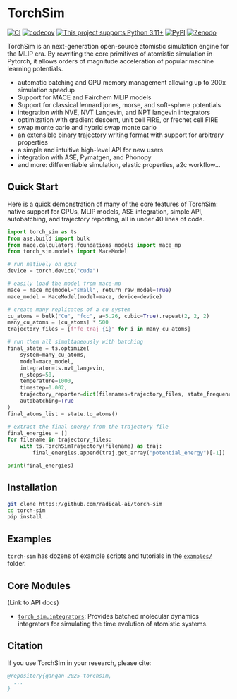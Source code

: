 # TorchSim

[![CI](https://github.com/radical-ai/torch-sim/actions/workflows/test.yml/badge.svg)](https://github.com/radical-ai/torch-sim/actions/workflows/test.yml)
[![codecov](https://codecov.io/gh/radical-ai/torch-sim/branch/main/graph/badge.svg)](https://codecov.io/gh/radical-ai/torch-sim)
[![This project supports Python 3.11+](https://img.shields.io/badge/Python-3.11+-blue.svg?logo=python&logoColor=white)](https://python.org/downloads)
[![PyPI](https://img.shields.io/pypi/v/torch-sim?logo=pypi&logoColor=white)](https://pypi.org/project/torch-sim)
[![Zenodo](https://img.shields.io/badge/DOI-TODO-blue?logo=Zenodo&logoColor=white)](https://zenodo.org/records/TODO)

<!-- help docs find start of prose in readme, DO NOT REMOVE -->
TorchSim is an next-generation open-source atomistic simulation engine for the MLIP era. By rewriting the core primitives of atomistic simulation in Pytorch, it allows orders of magnitude acceleration of popular machine learning potentials.

* automatic batching and GPU memory management allowing up to 200x simulation speedup
* Support for MACE and Fairchem MLIP models
* Support for classical lennard jones, morse, and soft-sphere potentials
* integration with NVE, NVT Langevin, and NPT langevin integrators
* optimization with gradient descent, unit cell FIRE, or frechet cell FIRE
* swap monte carlo and hybrid swap monte carlo
* an extensible binary trajectory writing format with support for arbitrary properties
* a simple and intuitive high-level API for new users
* integration with ASE, Pymatgen, and Phonopy
* and more: differentiable simulation, elastic properties, a2c workflow...

## Quick Start

Here is a quick demonstration of many of the core features of TorchSim:
native support for GPUs, MLIP models, ASE integration, simple API,
autobatching, and trajectory reporting, all in under 40 lines of code.

```python
import torch_sim as ts
from ase.build import bulk
from mace.calculators.foundations_models import mace_mp
from torch_sim.models import MaceModel

# run natively on gpus
device = torch.device("cuda")

# easily load the model from mace-mp
mace = mace_mp(model="small", return_raw_model=True)
mace_model = MaceModel(model=mace, device=device)

# create many replicates of a cu system
cu_atoms = bulk("Cu", "fcc", a=5.26, cubic=True).repeat(2, 2, 2)
many_cu_atoms = [cu_atoms] * 500
trajectory_files = [f"fe_traj_{i}" for i in many_cu_atoms]

# run them all simultaneously with batching
final_state = ts.optimize(
    system=many_cu_atoms,
    model=mace_model,
    integrator=ts.nvt_langevin,
    n_steps=50,
    temperature=1000,
    timestep=0.002,
    trajectory_reporter=dict(filenames=trajectory_files, state_frequency=10),
    autobatching=True
)
final_atoms_list = state.to_atoms()

# extract the final energy from the trajectory file
final_energies = []
for filename in trajectory_files:
    with ts.TorchSimTrajectory(filename) as traj:
        final_energies.append(traj.get_array("potential_energy")[-1])

print(final_energies)
```

## Installation

```sh
git clone https://github.com/radical-ai/torch-sim
cd torch-sim
pip install .
```

## Examples

`torch-sim` has dozens of example scripts and tutorials in the [`examples/`](examples/readme.md) folder.

## Core Modules

(Link to API docs)

* [`torch_sim.integrators`](torch_sim/integrators.py): Provides batched molecular dynamics integrators for simulating the time evolution of atomistic systems.

## Citation

If you use TorchSim in your research, please cite:

```bib
@repository{gangan-2025-torchsim,
  ...
}
```
